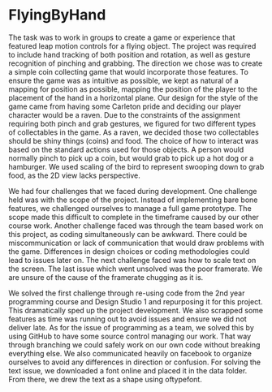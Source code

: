 # FlyingByHand

The task was to work in groups to create a game or experience that featured leap motion controls for a flying object. The project was required to include hand tracking of both position and rotation, as well as gesture recognition of pinching and grabbing. The direction we chose was to create a simple coin collecting game that would incorporate those features. To ensure the game was as intuitive as possible, we kept as natural of a mapping for position as possible, mapping the position of the player to the placement of the hand in a horizontal plane. Our design for the style of the game came from having some Carleton pride and deciding our player character would be a raven. Due to the constraints of the assignment requiring both pinch and grab gestures, we figured for two different types of collectables in the game. As a raven, we decided those two collectables should be shiny things (coins) and food. The choice of how to interact was based on the standard actions used for those objects. A person would normally pinch to pick up a coin, but would grab to pick up a hot dog or a hamburger. We used scaling of the bird to represent swooping down to grab food, as the 2D view lacks perspective. 

We had four challenges that we faced during development. One challenge held was with the scope of the project. Instead of implementing bare bone features, we challenged ourselves to manage a full game prototype. The scope made this difficult to complete in the timeframe caused by our other course work. Another challenge faced was through the team based work on this project, as coding simultaneously can be awkward. There could be miscommunication or lack of communication that would draw problems with the game. Differences in design choices or coding methodologies could lead to issues later on. The next challenge faced was how to scale text on the screen. The last issue which went unsolved was the poor framerate. We are unsure of the cause of the framerate chugging as it is.

We solved the first challenge through re-using code from the 2nd year programming course and Design Studio 1 and repurposing it for this project. This dramatically sped up the project development. We also scrapped some features as time was running out to avoid issues and ensure we did not deliver late. As for the issue of programming as a team, we solved this by using GitHub to have some source control managing our work. That way through branching we could safely work on our own code without breaking everything else. We also communicated heavily on facebook to organize ourselves to avoid any differences in direction or confusion. For solving the text issue, we downloaded a font online and placed it in the data folder. From there, we drew the text as a shape using oftypefont.
